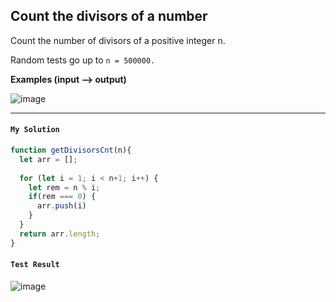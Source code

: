 ## Count the divisors of a number
Count the number of divisors of a positive integer n.

Random tests go up to `n = 500000.`

**Examples (input --> output)**

![image](https://user-images.githubusercontent.com/99033220/171793262-9fc87435-f56e-43cb-89a9-843cd0b7bda6.png)

--- 
#### `My Solution`
```JavaScript
function getDivisorsCnt(n){
  let arr = [];
  
  for (let i = 1; i < n+1; i++) {
    let rem = n % i;
    if(rem === 0) {
      arr.push(i)
    } 
  }
  return arr.length;
}
```
#### `Test Result`
![image](https://user-images.githubusercontent.com/99033220/171793401-bde44439-994c-4d1a-82cb-1f739612e9e5.png)
